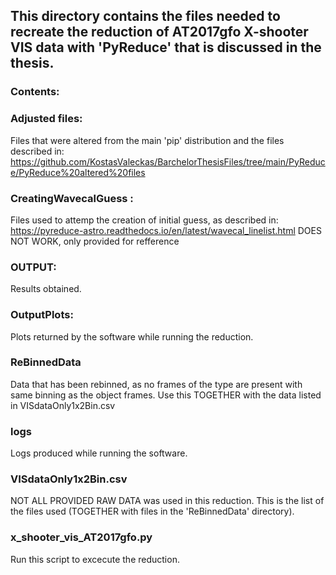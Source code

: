 ## This directory contains the files needed to recreate the reduction of AT2017gfo X-shooter VIS data with 'PyReduce' that is discussed in the thesis. 

### Contents:

### Adjusted files:
Files that were altered from the main 'pip' distribution and the files described in: 
https://github.com/KostasValeckas/BarchelorThesisFiles/tree/main/PyReduce/PyReduce%20altered%20files

### CreatingWavecalGuess :
Files used to attemp the creation of initial guess, as described in: 
https://pyreduce-astro.readthedocs.io/en/latest/wavecal_linelist.html
DOES NOT WORK, only provided for refference 

### OUTPUT:
Results obtained.

### OutputPlots:
Plots returned by the software while running the reduction.

### ReBinnedData
Data that has been rebinned, as no frames of the type are present with same binning as the object frames. 
Use this TOGETHER with the data listed in VISdataOnly1x2Bin.csv

### logs
Logs produced while running the software.

### VISdataOnly1x2Bin.csv
NOT ALL PROVIDED RAW DATA was used in this reduction. This is the list of the files used (TOGETHER with files in the 'ReBinnedData' directory).

### x_shooter_vis_AT2017gfo.py
Run this script to excecute the reduction.
